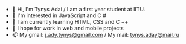 - 👋 Hi, I'm Tynys Adai
     / I am a first year student at IITU.
- 👀 I'm interested in JavaScript and C #
- 🌱 I am currently learning HTML, CSS and C ++
- 💞️ I hope for work in web and mobile projects
- 📫 My gmail: j.ady.tynys@gmail.com
     / My mail: tynys.aday@mail.ru


<!---
TynysA/TynysA is a ✨ special ✨ repository because its `README.md` (this file) appears on your GitHub profile.
You can click the Preview link to take a look at your changes.
--->
